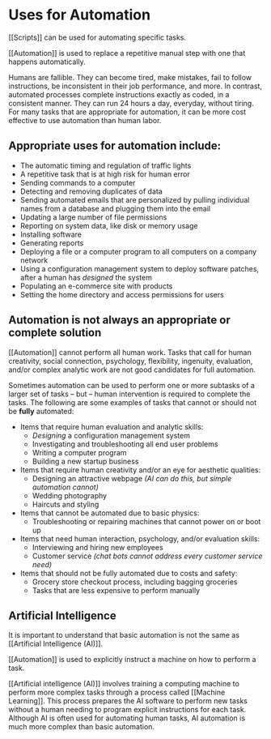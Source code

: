 # Uses for Automation

[[Scripts]] can be used for automating specific tasks. 

[[Automation]] is used to replace a repetitive manual step with one that happens automatically. 

Humans are fallible. They can become tired, make mistakes, fail to follow instructions, be inconsistent in their job performance, and more. In contrast, automated processes complete instructions exactly as coded, in a consistent manner. They can run 24 hours a day, everyday, without tiring. For many tasks that are appropriate for automation, it can be more cost effective to use automation than human labor. 

## **Appropriate uses for automation include:**

- The automatic timing and regulation of traffic lights
- A repetitive task that is at high risk for human error
- Sending commands to a computer
- Detecting and removing duplicates of data
- Sending automated emails that are personalized by pulling individual names from a database and plugging them into the email 
- Updating a large number of file permissions
- Reporting on system data, like disk or memory usage
- Installing software
- Generating reports
- Deploying a file or a computer program to all computers on a company network
- Using a configuration management system to deploy software patches, after a human has _designed_ the system
- Populating an e-commerce site with products
- Setting the home directory and access permissions for users

## **Automation is not always an appropriate or complete solution**

[[Automation]] cannot perform all human work. Tasks that call for human creativity, social connection, psychology, flexibility, ingenuity, evaluation, and/or complex analytic work are not good candidates for full automation. 

Sometimes automation can be used to perform one or more subtasks of a larger set of tasks – but – human intervention is required to complete the tasks. The following are some examples of tasks that cannot or should not be **fully** automated:

- Items that require human evaluation and analytic skills:
    - _Designing_ a configuration management system
    - Investigating and troubleshooting all end user problems
    - Writing a computer program
    - Building a new startup business
- Items that require human creativity and/or an eye for aesthetic qualities:
    - Designing an attractive webpage _(AI can do this, but simple automation cannot)_ 
    - Wedding photography
    - Haircuts and styling
- Items that cannot be automated due to basic physics:
    - Troubleshooting or repairing machines that cannot power on or boot up 
- Items that need human interaction, psychology, and/or evaluation skills:
    - Interviewing and hiring new employees
    - Customer service _(chat bots cannot address every customer service need)_
- Items that should not be fully automated due to costs and safety:
    - Grocery store checkout process, including bagging groceries
    - Tasks that are less expensive to perform manually

## **Artificial Intelligence**

It is important to understand that basic automation is not the same as [[Artificial Intelligence (AI)]]. 

[[Automation]] is used to explicitly instruct a machine on how to perform a task. 

[[Artificial intelligence (AI)]] involves training a computing machine to perform more complex tasks through a process called [[Machine Learning]]. This process prepares the AI software to perform new tasks without a human needing to program explicit instructions for each task. Although AI is often used for automating human tasks, AI automation is much more complex than basic automation.